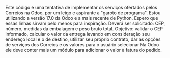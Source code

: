 Este código é uma tentativa de implementar os serviços ofertados pelos Correios na Odoo, por um leigo e aspirante a "garoto de programa".
Estou utilizando a versão 17.0 da Odoo e a mais recente de Python.
Espero que essas linhas sirvam pelo menos para inspiração.
Deverá ser solicitado: CEP, número, medidas da embalagem e peso bruto total.
Objetivo: validar o CEP informado, calcular o valor da entrega levando em consideração seu endereço local e o de destino, utilizar seu próprio contrato, dar as opções de serviços dos Correios e os valores para o usuário selecionar
Na Odoo ele deve conter mais um módulo para adicionar o valor à fatura do pedido.
